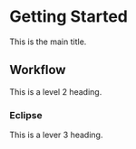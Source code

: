 Getting Started
===============
This is the main title.

Workflow
--------
This is a level 2 heading.

### Eclipse
This is  a lever 3 heading.